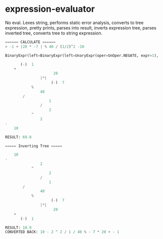 # expression-evaluator
No eval.
Lexes string, performs static error analysis, converts to tree expression, pretty prints, parses into result, inverts expression tree, parses inverted tree, converts tree to string expression.

```py
====== CALCULATE ======
> -1 + |20 * -7 | % 40 / (1/2)^2 -10  

BinaryExpr(left=BinaryExpr(left=UnaryExpr(oper=UnOper.NEGATE, expr=1), oper=BiOper.PLUS, right=BinaryExpr(left=BinaryExpr(left=WrapExpr(oper=<enum 'Absolut'>, expr=BinaryExpr(left=20, oper=BiOper.TIMES, right=UnaryExpr(oper=UnOper.NEGATE, expr=7))), oper=BiOper.MODULO, right=40), oper=BiOper.DIVIDE, right=BinaryExpr(left=BinaryExpr(left=1, oper=BiOper.DIVIDE, right=2), oper=BiOper.POWER, right=2))), oper=BiOper.MINUS, right=10)

       (-)  1
    +
                      20
                |*|
                     (-)  7
            %
                40
        /
                    1
                /
                    2
            ^
                2
-
    10

RESULT: 69.0

===== Inverting Tree =====

    10
-
                2
            ^
                    2
                /
                    1
        /
                40
            %
                     (-)  7
                |*|
                      20
    +
       (-)  1

RESULT: 10.9
CONVERTED BACK: 10 - 2 ^ 2 / 1 / 40 % - 7 * 20 + - 1
```
